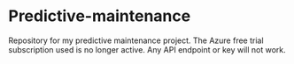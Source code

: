 # Predictive-maintenance
Repository for my predictive maintenance project. The Azure free trial subscription used is no longer active. Any API endpoint or key will not work.
